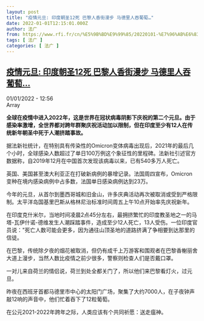 ```yaml
---
layout: post
title: "疫情元旦: 印度朝圣12死 巴黎人香街漫步 马德里人吞葡萄…"
date: 2022-01-01T12:15:01.000Z
author: 法广
from: https://www.rfi.fr/cn/%E5%9B%BD%E9%99%85/20220101-%E7%96%AB%E6%83%85%E5%85%83%E6%97%A6-%E5%8D%B0%E5%BA%A6%E6%9C%9D%E5%9C%A312%E6%AD%BB-%E5%B7%B4%E9%BB%8E%E4%BA%BA%E9%A6%99%E8%A1%97%E6%BC%AB%E6%AD%A5-%E9%A9%AC%E5%BE%B7%E9%87%8C%E4%BA%BA%E5%90%9E%E8%91%A1%E8%90%84
tags: [ 法广 ]
categories: [ 法广 ]
---
```

<!--1641039301000-->
[疫情元旦: 印度朝圣12死 巴黎人香街漫步 马德里人吞葡萄…](https://www.rfi.fr/cn/%E5%9B%BD%E9%99%85/20220101-%E7%96%AB%E6%83%85%E5%85%83%E6%97%A6-%E5%8D%B0%E5%BA%A6%E6%9C%9D%E5%9C%A312%E6%AD%BB-%E5%B7%B4%E9%BB%8E%E4%BA%BA%E9%A6%99%E8%A1%97%E6%BC%AB%E6%AD%A5-%E9%A9%AC%E5%BE%B7%E9%87%8C%E4%BA%BA%E5%90%9E%E8%91%A1%E8%90%84)
------

<div>
<div>01/01/2022 - 12:56</div>Array<p><strong>                    全球在疫情中进入2022年，这是世界在冠状病毒阴影下庆祝的第二个元旦。由于感染率激增，全世界都对跨年群聚庆祝活动加以限制，但在印度至少有12人在传统新年朝圣中死于人潮挤踏事故。                </strong></p><div >                    <p>据法新社统计，在特别具有传染性的Omicron变体病毒出现后，2021年的最后几个小时，全球感染人数超过了单日100万例这个象征性的里程碑。法新社引述官方数据称，自2019年12月在中国首次发现该病毒以来，已有540多万人死亡。</p><p>英国、美国甚至澳大利亚正在打破新病例的暴增记录。法国周四宣布，Omicron变种在境内感染病例中占多数，法国单日感染病例达到23万。</p><p>今年的元旦，从首尔到墨西哥城和旧金山，许多庆典活动再次被取消或受到严格限制。太平洋岛国基里巴斯从格林尼治标准时间周五上午10点开始率先庆祝新年。</p><p>在印度克什米尔，当地时间凌晨2点45分左右，最拥挤繁忙的印度教圣地之一的马塔-瓦伊什诺-德维发生人潮踩踏事件，造成至少12人死亡，13人受伤。一位印度官员说："死亡人数可能会更多，因为通往山顶圣地的道路挤满了争相要到达那里的信徒。</p><p>在巴黎，传统除夕夜的烟花被取消，但仍有成千上万游客和围观者在巴黎香榭丽舍大道上漫步，当然人数比疫情之前少很多，警察则检查人们是否戴口罩。</p><p>一对儿来自荷兰的情侣说，荷兰到处全都关门了，所以他们来巴黎看灯火，过元旦。</p><p>昨夜在西班牙首都马德里市中心的太阳门广场，聚集了大约7000人，在子夜钟声敲12响的声音中，他们忙着吞下了12粒葡萄。</p><p>在公元2021-2022年跨年之际，人类应该有个共同祈愿：送走瘟神。</p>                                            <div data-selfpromo-newsletter>    </div>    <div data-selfpromo-app>    </div>                </div>
</div>
